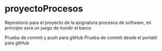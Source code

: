 # proyectoProcesos
Repositorio para el proyecto de la asignatura procesos de software, en principio será un juego de hundir el barco

Prueba de commit y push para gitHub
Prueba de commit desde el portatil para gitHub
